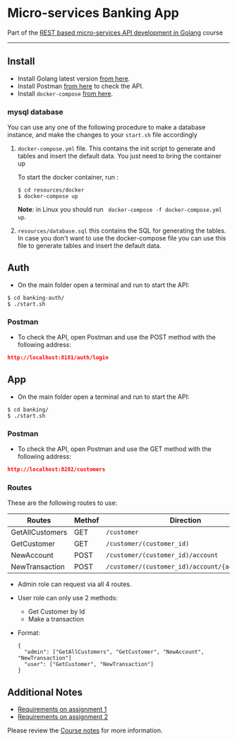 # Micro-services Banking App

Part of the [REST based micro-services API development in Golang](https://www.udemy.com/course/rest-based-microservices-api-development-in-go-lang/) course

---

## Install

* Install Golang latest version [from here](https://golang.org/doc/install).
* Install Postman [from here](https://www.postman.com/downloads/) to check the API.
* Install `docker-compose` [from here](https://docs.docker.com/compose/install/).

### mysql database

You can use any one of the following procedure to make a database instance, and make the changes to your `start.sh` file accordingly

1. `docker-compose.yml` file. This contains the init script to generate and tables and insert the default data. You just need to bring the container up

   To start the docker container, run :

   ```shell
   $ cd resources/docker
   $ docker-compose up
   ```

   **Note**: in Linux you should run ` docker-compose -f docker-compose.yml up`.

   

2. `resources/database.sql` this contains the SQL for generating the tables. In case you don't want to use the docker-compose file you can use this file to generate tables and insert the default data.

   

## Auth

* On the main folder open a terminal and run to start the API:

```shell
$ cd banking-auth/
$ ./start.sh
```



### Postman

* To check the API, open Postman and use the POST method with the following address:

```json
http://localhost:8181/auth/login
```





## App

* On the main folder open a terminal and run to start the API:

```shell
$ cd banking/
$ ./start.sh
```



### Postman

* To check the API, open Postman and use the GET method with the following address:

```json
http://localhost:8282/customers
```

### Routes

These are the following routes to use:

| **Rou**tes      | Methof | Direction                                      |
| --------------- | ------ | ---------------------------------------------- |
| GetAllCustomers | GET    | `/customer`                                    |
| GetCustomer     | GET    | `/customer/(customer_id)`                      |
| NewAccount      | POST   | `/customer/(customer_id)/account`              |
| NewTransaction  | POST   | `/customer/(customer_id)/account/{account_id}` |

- Admin role can request via all 4 routes.

- User role can only use 2 methods:

  - Get Customer by Id
  - Make a transaction

- Format: 

  ```
  {
  	"admin": ["GetAllCustomers", "GetCustomer", "NewAccount", "NewTransaction"]
  	"user": ["GetCustomer", "NewTransaction"]
  }
  ```

  

## Additional Notes

* [Requirements on assignment 1](./docs/Assignment_1.md)
* [Requirements on assignment 2](./docs/Assignment_2.md)

Please review the [Course notes](./docs/Notes.md) for more information. 

